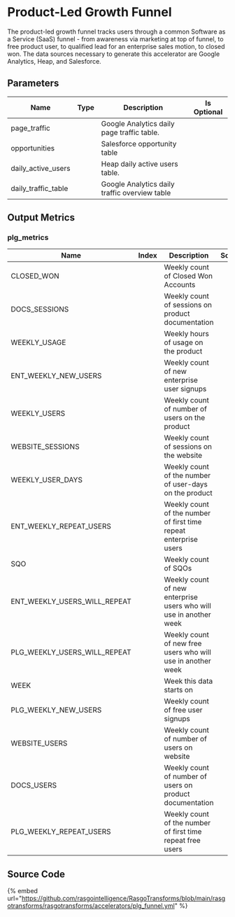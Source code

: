 # Product-Led Growth Funnel

The product-led growth funnel tracks users through a common Software as a Service (SaaS) funnel - from awareness via marketing at top of funnel, to free product user, to qualified lead for an enterprise sales motion, to closed won. The data sources necessary to generate this accelerator are Google Analytics, Heap, and Salesforce.

## Parameters

|        Name         | Type |                  Description                  | Is Optional |
| ------------------- | ---- | --------------------------------------------- | ----------- |
| page_traffic        |      | Google Analytics daily page traffic table.    |             |
| opportunities       |      | Salesforce opportunity table                  |             |
| daily_active_users  |      | Heap daily active users table.                |             |
| daily_traffic_table |      | Google Analytics daily traffic overview table |             |


## Output Metrics

### plg_metrics

|             Name             | Index |                            Description                            | Source |
| ---------------------------- | ----- | ----------------------------------------------------------------- | ------ |
| CLOSED_WON                   |       | Weekly count of Closed Won Accounts                               |        |
| DOCS_SESSIONS                |       | Weekly count of sessions on product documentation                 |        |
| WEEKLY_USAGE                 |       | Weekly hours of usage on the product                              |        |
| ENT_WEEKLY_NEW_USERS         |       | Weekly count of new enterprise user signups                       |        |
| WEEKLY_USERS                 |       | Weekly count of number of users on the product                    |        |
| WEBSITE_SESSIONS             |       | Weekly count of sessions on the website                           |        |
| WEEKLY_USER_DAYS             |       | Weekly count of the number of user-days on the product            |        |
| ENT_WEEKLY_REPEAT_USERS      |       | Weekly count of the number of first time repeat enterprise users  |        |
| SQO                          |       | Weekly count of SQOs                                              |        |
| ENT_WEEKLY_USERS_WILL_REPEAT |       | Weekly count of new enterprise users who will use in another week |        |
| PLG_WEEKLY_USERS_WILL_REPEAT |       | Weekly count of new free users who will use in another week       |        |
| WEEK                         |       | Week this data starts on                                          |        |
| PLG_WEEKLY_NEW_USERS         |       | Weekly count of free user signups                                 |        |
| WEBSITE_USERS                |       | Weekly count of number of users on website                        |        |
| DOCS_USERS                   |       | Weekly count of number of users on product documentation          |        |
| PLG_WEEKLY_REPEAT_USERS      |       | Weekly count of the number of first time repeat free users        |        |


## Source Code

{% embed url="https://github.com/rasgointelligence/RasgoTransforms/blob/main/rasgotransforms/rasgotransforms/accelerators/plg_funnel.yml" %}